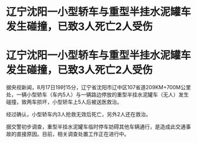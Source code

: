 # 辽宁沈阳一小型轿车与重型半挂水泥罐车发生碰撞，已致3人死亡2人受伤

# 辽宁沈阳一小型轿车与重型半挂水泥罐车发生碰撞，已致3人死亡2人受伤

据央视新闻，8月17日19时15分，辽宁省沈阳市辽中区107省道209KM+700M公里处，一辆小型轿车（车内5人）与一辆路边停放的重型半挂水泥罐车（无人）发生碰撞，致两车损坏，小型轿车上5人后被送医救治。

经过确认，小型轿车内3人抢救无效后死亡，另外2人还在救治。

据交警初步调查，重型半挂水泥罐车临时停车妨碍其他车辆通行，是造成此交通事故的直接原因。目前，相关调查处置工作正在进行中。


